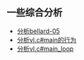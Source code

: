 
## 一些综合分析

* [分析bellard-05](/analysis/paper.md)
* [分析vl.c#main的行为](/analysis/vl-c-main.md)
* [分析vl.c#main_loop](analysis/vl-c-main_loop.md)